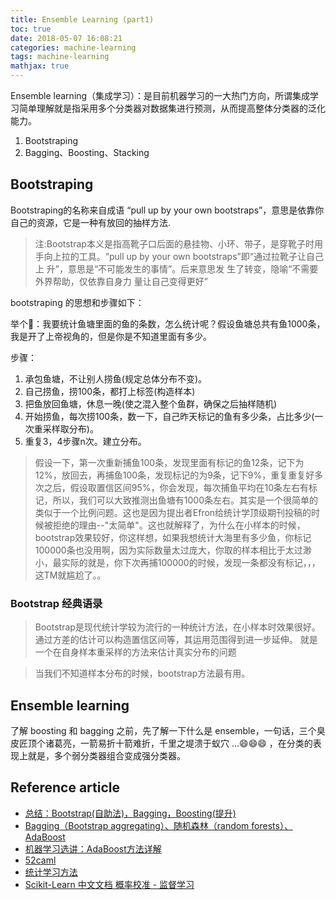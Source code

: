 ```yaml
---
title: Ensemble Learning (part1)
toc: true
date: 2018-05-07 16:08:21
categories: machine-learning
tags: machine-learning
mathjax: true
---
```


<script type="text/x-mathjax-config">
  MathJax.Hub.Config({
    extensions: ["tex2jax.js"],
    jax: ["input/TeX"],
    tex2jax: {
      inlineMath: [ ['$','$'], ['\\(','\\)'] ],
      displayMath: [ ['$$','$$']],
      processEscapes: true
    }
  });
</script>
<script type="text/javascript" src="https://cdn.mathjax.org/mathjax/latest/MathJax.js?config=TeX-AMS_HTML,http://myserver.com/MathJax/config/local/local.js">
</script>

Ensemble learning（集成学习）：是目前机器学习的一大热门方向，所谓集成学习简单理解就是指采用多个分类器对数据集进行预测，从而提高整体分类器的泛化能力。

<!-- more -->

1. Bootstraping
2. Bagging、Boosting、Stacking

## Bootstraping

Bootstraping的名称来自成语 “pull up by your own bootstraps”，意思是依靠你自己的资源，它是一种有放回的抽样方法.

> 注:Bootstrap本义是指高靴子口后面的悬挂物、小环、带子，是穿靴子时用手向上拉的工具。“pull up by your own bootstraps”即“通过拉靴子让自己上 升”，意思是“不可能发生的事情”。后来意思发 生了转变，隐喻“不需要外界帮助，仅依靠自身力 量让自己变得更好”

bootstraping 的思想和步骤如下：

举个🌰：我要统计鱼塘里面的鱼的条数，怎么统计呢？假设鱼塘总共有鱼1000条，我是开了上帝视角的，但是你是不知道里面有多少。

步骤：

1. 承包鱼塘，不让别人捞鱼(规定总体分布不变)。
2. 自己捞鱼，捞100条，都打上标签(构造样本)
3. 把鱼放回鱼塘，休息一晚(使之混入整个鱼群，确保之后抽样随机)
4. 开始捞鱼，每次捞100条，数一下，自己昨天标记的鱼有多少条，占比多少(一次重采样取分布)。
5. 重复3，4步骤n次。建立分布。

> 假设一下，第一次重新捕鱼100条，发现里面有标记的鱼12条，记下为12%，放回去，再捕鱼100条，发现标记的为9条，记下9%，重复重复好多次之后，假设取置信区间95%，你会发现，每次捕鱼平均在10条左右有标记，所以，我们可以大致推测出鱼塘有1000条左右。其实是一个很简单的类似于一个比例问题。这也是因为提出者Efron给统计学顶级期刊投稿的时候被拒绝的理由--"太简单"。这也就解释了，为什么在小样本的时候，bootstrap效果较好，你这样想，如果我想统计大海里有多少鱼，你标记100000条也没用啊，因为实际数量太过庞大，你取的样本相比于太过渺小，最实际的就是，你下次再捕100000的时候，发现一条都没有标记，，，这TM就尴尬了。。

### Bootstrap 经典语录

> Bootstrap是现代统计学较为流行的一种统计方法，在小样本时效果很好。通过方差的估计可以构造置信区间等，其运用范围得到进一步延伸。
> 就是一个在自身样本重采样的方法来估计真实分布的问题

> 当我们不知道样本分布的时候，bootstrap方法最有用。

## Ensemble learning

了解 boosting 和 bagging 之前，先了解一下什么是 ensemble，一句话，三个臭皮匠顶个诸葛亮，一箭易折十箭难折，千里之堤溃于蚁穴 …😄😄😄 ，在分类的表现上就是，多个弱分类器组合变成强分类器。

## Reference article

- [总结：Bootstrap(自助法)，Bagging，Boosting(提升)][l5]
- [Bagging（Bootstrap aggregating）、随机森林（random forests）、AdaBoost][l6]
- [机器学习选讲：AdaBoost方法详解][l4]
- [52caml][l1]
- [统计学习方法][l2]
- [Scikit-Learn 中文文档 概率校准 - 监督学习][l3]

[l1]: http://www.52caml.com/head_first_ml/ml-chapter6-boosting-family/
[l2]: https://www.zhihu.com/question/49386395
[l3]: https://blog.csdn.net/u010859707/article/details/78677989
[l4]: http://bbs.quanttech.cn/article/524
[l5]: https://www.jianshu.com/p/708dff71df3a
[l6]: https://blog.csdn.net/xlinsist/article/details/51475345

[img1]: /images/ml/ml_boosting_adaboost_binary_classification.png
[img2]: /images/ml/ml-en-boosting-1.jpg


